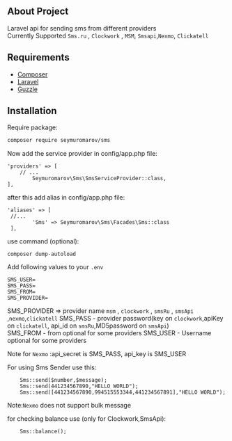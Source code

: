 ## About Project

Laravel api for sending sms from different providers  
Currently Supported `Sms.ru` , `Clockwork`  , `MSM`, `Smsapi`,`Nexmo`, `Clickatell`
## Requirements

* [Composer](https://getcomposer.org/)
* [Laravel](https://laravel.com/)
* [Guzzle](https://github.com/guzzle/guzzle)

## Installation

Require package:
``` bash
composer require seymuromarov/sms
```

Now add the service provider in config/app.php file:
```  
'providers' => [
    // ...
        Seymuromarov\Sms\SmsServiceProvider::class,
],
```

after this add alias in config/app.php file:

``` 
'aliases' => [
 //...
        'Sms' => Seymuromarov\Sms\Facades\Sms::class
 ],
```

use command (optional): 
``` 
composer dump-autoload
```

Add following values to your `.env`
```
SMS_USER=
SMS_PASS=
SMS_FROM=
SMS_PROVIDER=
```
SMS_PROVIDER => provider name `msm` , `clockwork` , `smsRu` , `smsApi` ,`nexmo`,`clickatell`
SMS_PASS - provider password(key on `clockwork`,apiKey on `clickatell`, api_id on `smsRu`,MD5password on `smsApi`)  
SMS_FROM - from optional for some providers
SMS_USER - Username optional for some providers 
 
Note for `Nexmo` :api_secret is SMS_PASS, api_key is SMS_USER

For using Sms Sender use this:
```
    Sms::send($number,$message);
    Sms::send(441234567890,"HELLO WORLD");
    Sms::send([441234567890,994515553344,441234567891],"HELLO WORLD");

```
  
  Note:`Nexmo` does not support bulk message
  
for checking balance use (only for Clockwork,SmsApi):  
```
    Sms::balance();
```